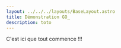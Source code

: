```yaml
---
layout: ../../../layouts/BaseLayout.astro
title: Démonstration GO_
description: toto
---
```

C'est ici que tout commence !!!